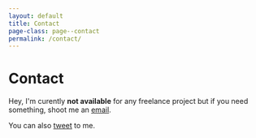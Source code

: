 ```yaml
---
layout: default
title: Contact
page-class: page--contact
permalink: /contact/
---
```


# Contact

Hey, I'm curently **not available** for any freelance project but if you need something, shoot me an [email][1].

You can also [tweet][2] to me.

 [1]: mailto:ideredpl@gmail.com
 [2]: http://twitter.com/?status=@Idered